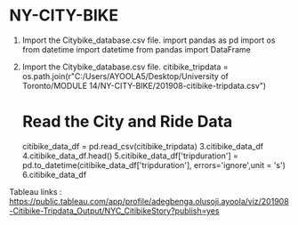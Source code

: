 # NY-CITY-BIKE

1. Import the Citybike_database.csv file.
	import pandas as pd
	import os
	from datetime import datetime
	from pandas import DataFrame

2. Import the Citybike_database.csv file. 
	citibike_tripdata = os.path.join(r"C:/Users/AYOOLA5/Desktop/University of Toronto/MODULE 14/NY-CITY-BIKE/201908-citibike-tripdata.csv")
	# Read the City and Ride Data
	citibike_data_df = pd.read_csv(citibike_tripdata)
3.citibike_data_df
4.citibike_data_df.head()
5.citibike_data_df['tripduration'] = pd.to_datetime(citibike_data_df['tripduration'], errors='ignore',unit = 's')
6.citibike_data_df

Tableau links : https://public.tableau.com/app/profile/adegbenga.olusoji.ayoola/viz/201908-Citibike-Tripdata_Output/NYC_CitibikeStory?publish=yes